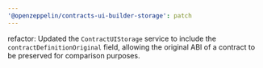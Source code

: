 ```yaml
---
'@openzeppelin/contracts-ui-builder-storage': patch
---
```


refactor: Updated the `ContractUIStorage` service to include the `contractDefinitionOriginal` field, allowing the original ABI of a contract to be preserved for comparison purposes.

